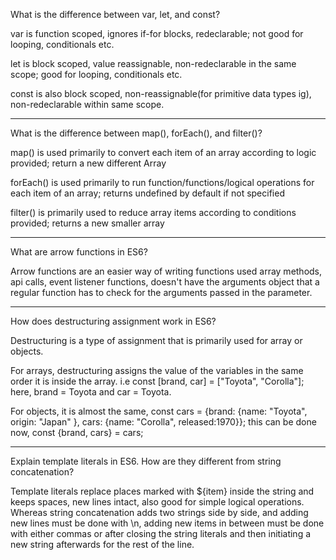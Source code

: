 What is the difference between var, let, and const?

var is function scoped, ignores if-for blocks, redeclarable; not good for looping, conditionals etc.

let is block scoped, value reassignable, non-redeclarable in the same scope; good for looping, conditionals etc.

const is also block scoped, non-reassignable(for primitive data types ig), non-redeclarable within same scope.

---

What is the difference between map(), forEach(), and filter()?

map() is used primarily to convert each item of an array according to logic provided; return a new different Array

forEach() is used primarily to run function/functions/logical operations for each item of an array; returns undefined by default if not specified

filter() is primarily used to reduce array items according to conditions provided; returns a new smaller array

---

What are arrow functions in ES6?

Arrow functions are an easier way of writing functions used array methods, api calls, event listener functions, doesn't have the arguments object that a regular function has to check for the arguments passed in the parameter.

---

How does destructuring assignment work in ES6?

Destructuring is a type of assignment that is primarily used for array or objects.

For arrays, destructuring assigns the value of the variables in the same order it is inside the array. i.e const [brand, car] = ["Toyota", "Corolla"]; here, brand = Toyota and car = Toyota.

For objects, it is almost the same, const cars = {brand: {name: "Toyota", origin: "Japan"
}, cars: {name: "Corolla", released:1970}}; this can be done now, const {brand, cars} = cars;

---

Explain template literals in ES6. How are they different from string concatenation?

Template literals replace places marked with ${item} inside the string and keeps spaces, new lines intact, also good for simple logical operations. Whereas string concatenation adds two strings side by side, and adding new lines must be done with \n, adding new items in between must be done with either commas or after closing the string literals and then initiating a new string afterwards for the rest of the line.
